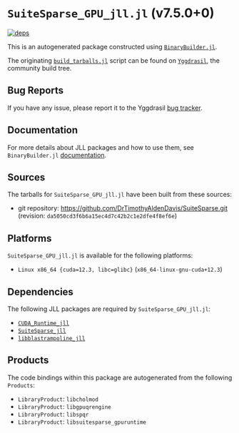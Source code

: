 # `SuiteSparse_GPU_jll.jl` (v7.5.0+0)

[![deps](https://juliahub.com/docs/SuiteSparse_GPU_jll/deps.svg)](https://juliahub.com/ui/Packages/SuiteSparse_GPU_jll/vIIES?page=2)

This is an autogenerated package constructed using [`BinaryBuilder.jl`](https://github.com/JuliaPackaging/BinaryBuilder.jl).

The originating [`build_tarballs.jl`](https://github.com/JuliaPackaging/Yggdrasil/blob/d275e80f7eff8d0bd015abedee39f3f9cb633931/S/SuiteSparse/SuiteSparse_GPU@7/build_tarballs.jl) script can be found on [`Yggdrasil`](https://github.com/JuliaPackaging/Yggdrasil/), the community build tree.

## Bug Reports

If you have any issue, please report it to the Yggdrasil [bug tracker](https://github.com/JuliaPackaging/Yggdrasil/issues).

## Documentation

For more details about JLL packages and how to use them, see `BinaryBuilder.jl` [documentation](https://docs.binarybuilder.org/stable/jll/).

## Sources

The tarballs for `SuiteSparse_GPU_jll.jl` have been built from these sources:

* git repository: https://github.com/DrTimothyAldenDavis/SuiteSparse.git (revision: `da5050cd3f6b6a15ec4d7c42b2c1e2dfe4f8ef6e`)

## Platforms

`SuiteSparse_GPU_jll.jl` is available for the following platforms:

* `Linux x86_64 {cuda=12.3, libc=glibc}` (`x86_64-linux-gnu-cuda+12.3`)

## Dependencies

The following JLL packages are required by `SuiteSparse_GPU_jll.jl`:

* [`CUDA_Runtime_jll`](https://github.com/JuliaBinaryWrappers/CUDA_Runtime_jll.jl)
* [`SuiteSparse_jll`](https://github.com/JuliaBinaryWrappers/SuiteSparse_jll.jl)
* [`libblastrampoline_jll`](https://github.com/JuliaBinaryWrappers/libblastrampoline_jll.jl)

## Products

The code bindings within this package are autogenerated from the following `Products`:

* `LibraryProduct`: `libcholmod`
* `LibraryProduct`: `libgpuqrengine`
* `LibraryProduct`: `libspqr`
* `LibraryProduct`: `libsuitesparse_gpuruntime`

